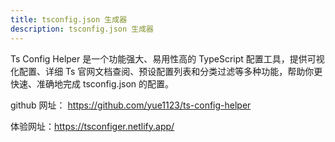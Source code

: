 ```yaml
---
title: tsconfig.json 生成器
description: tsconfig.json 生成器
---
```


Ts Config Helper 是一个功能强大、易用性高的 TypeScript 配置工具，提供可视化配置、详细 Ts 官网文档查阅、预设配置列表和分类过滤等多种功能，帮助你更快速、准确地完成 tsconfig.json 的配置。

github 网址： https://github.com/yue1123/ts-config-helper

体验网址：https://tsconfiger.netlify.app/